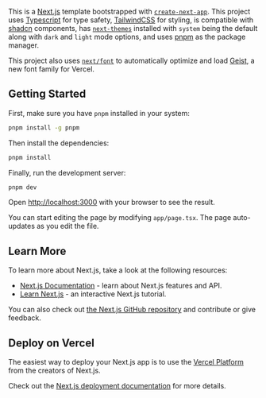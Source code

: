 This is a [Next.js](https://nextjs.org) template bootstrapped with [`create-next-app`](https://nextjs.org/docs/app/api-reference/cli/create-next-app). This project uses [Typescript](https://www.typescriptlang.org/) for type safety, [TailwindCSS](https://tailwindcss.com/) for styling, is compatible with [shadcn](https://ui.shadcn.com/) components, has [`next-themes`](https://ui.shadcn.com/docs/dark-mode/next) installed with `system` being the default along with `dark` and `light` mode options, and uses [pnpm](https://pnpm.io/) as the package manager.

This project also uses [`next/font`](https://nextjs.org/docs/app/building-your-application/optimizing/fonts) to automatically optimize and load [Geist](https://vercel.com/font), a new font family for Vercel.

## Getting Started

First, make sure you have `pnpm` installed in your system:

```bash
pnpm install -g pnpm
```
Then install the dependencies:

```bash
pnpm install
```
Finally, run the development server:

```bash
pnpm dev
```

Open [http://localhost:3000](http://localhost:3000) with your browser to see the result.

You can start editing the page by modifying `app/page.tsx`. The page auto-updates as you edit the file.

## Learn More

To learn more about Next.js, take a look at the following resources:

- [Next.js Documentation](https://nextjs.org/docs) - learn about Next.js features and API.
- [Learn Next.js](https://nextjs.org/learn) - an interactive Next.js tutorial.

You can also check out [the Next.js GitHub repository](https://github.com/vercel/next.js) and contribute or give feedback.

## Deploy on Vercel

The easiest way to deploy your Next.js app is to use the [Vercel Platform](https://vercel.com/new?utm_medium=default-template&filter=next.js&utm_source=create-next-app&utm_campaign=create-next-app-readme) from the creators of Next.js.

Check out the [Next.js deployment documentation](https://nextjs.org/docs/app/building-your-application/deploying) for more details.
